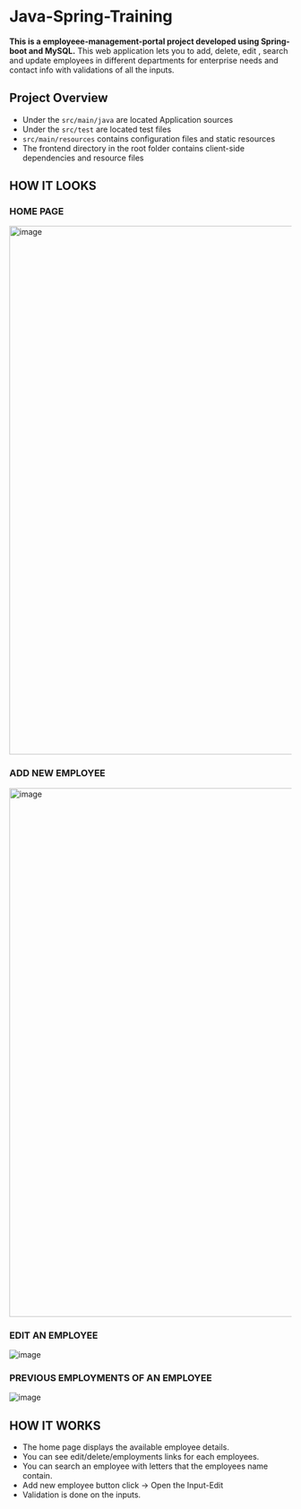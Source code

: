 # Java-Spring-Training

<b>This is a employeee-management-portal project developed using Spring-boot and MySQL.</b>
This web application lets you to add, delete, edit , search and update employees in different departments for enterprise needs and contact info with validations of all the inputs.

## Project Overview
* Under the `src/main/java` are located Application sources
* Under the `src/test` are located test files
* `src/main/resources` contains configuration files and static resources
* The frontend directory in the root folder contains client-side dependencies and resource files


## HOW IT LOOKS

### HOME PAGE
<img width="944" alt="image" src="https://user-images.githubusercontent.com/67234464/220866381-329a8350-dbd3-43cb-973e-e2a84bdf2a66.png">

### ADD NEW EMPLOYEE
<img width="944" alt="image" src="https://user-images.githubusercontent.com/67234464/220866677-53d98d90-e81b-4036-a358-ad0f5228e014.png">

### EDIT AN EMPLOYEE
![image](https://user-images.githubusercontent.com/67234464/220870888-a00fb9cb-c4ae-4e17-8c54-b946fff318e5.png)

### PREVIOUS EMPLOYMENTS OF AN EMPLOYEE
![image](https://user-images.githubusercontent.com/67234464/220871367-5686d9c6-250e-45b0-9e99-1a62239a80b6.png)

## HOW IT WORKS
* The home page displays the available employee details.
* You can see edit/delete/employments links for each employees.
* You can search an employee with letters that the employees name contain.
* Add new employee button click -> Open the Input-Edit 
* Validation is done on the inputs.
